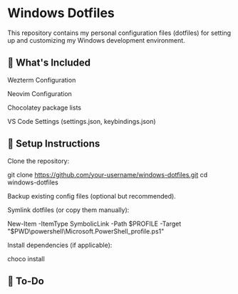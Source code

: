 # Windows Dotfiles

This repository contains my personal configuration files (dotfiles) for setting up and customizing my Windows development environment.

## 📌 What's Included

Wezterm Configuration

Neovim Configuration 

Chocolatey package lists

VS Code Settings (settings.json, keybindings.json)

## 🚀 Setup Instructions

Clone the repository:

git clone https://github.com/your-username/windows-dotfiles.git
cd windows-dotfiles

Backup existing config files (optional but recommended).

Symlink dotfiles (or copy them manually):

New-Item -ItemType SymbolicLink -Path $PROFILE -Target "$PWD\powershell\Microsoft.PowerShell_profile.ps1"

Install dependencies (if applicable):

choco install <package>

## 📌 To-Do